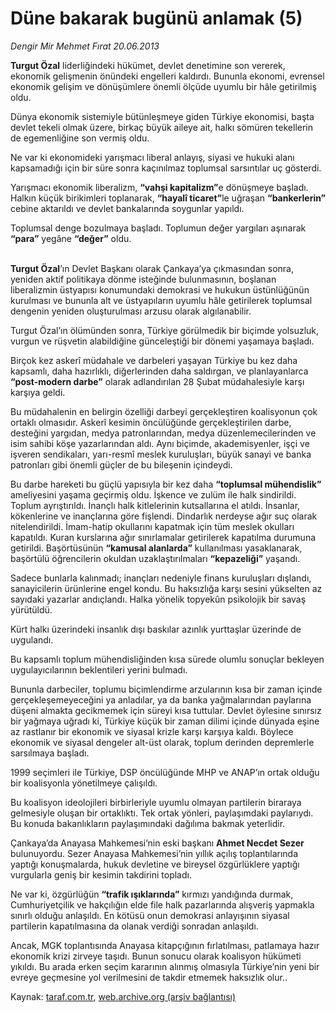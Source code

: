 # Düne bakarak bugünü anlamak (5)

*Dengir Mir Mehmet Fırat 20.06.2013*

<div class="yazi"><p><b>Turgut Özal</b> liderliğindeki hükümet, devlet denetimine son vererek, ekonomik gelişmenin önündeki engelleri kaldırdı. Bununla ekonomi, evrensel ekonomik gelişim ve dönüşümlere önemli ölçüde uyumlu bir hâle getirilmiş oldu.</p>
<p>Dünya ekonomik sistemiyle bütünleşmeye giden Türkiye ekonomisi, başta devlet tekeli olmak üzere, birkaç büyük aileye ait, halkı sömüren tekellerin de egemenliğine son vermiş oldu.</p>
<p>Ne var ki ekonomideki yarışmacı liberal anlayış, siyasi ve hukuki alanı kapsamadığı için bir süre sonra kaçınılmaz toplumsal sarsıntılar uç gösterdi.</p>
<p>Yarışmacı ekonomik liberalizm, <b>“vahşi kapitalizm”</b>e dönüşmeye başladı. Halkın küçük birikimleri toplanarak, <b>“hayalî ticaret”</b>le uğraşan <b>“bankerlerin”</b> cebine aktarıldı ve devlet bankalarında soygunlar yapıldı.</p>
<p>Toplumsal denge bozulmaya başladı. Toplumun değer yargıları aşınarak <b>“para”</b> yegâne <b>“değer”</b> oldu.</p>
<p><b><br/>Turgut Özal</b>’ın Devlet Başkanı olarak Çankaya’ya çıkmasından sonra, yeniden aktif politikaya dönme isteğinde bulunmasının, boşlanan liberalizmin üstyapısı konumundaki demokrasi ve hukukun üstünlüğünün kurulması ve bununla alt ve üstyapıların uyumlu hâle getirilerek toplumsal dengenin yeniden oluşturulması arzusu olarak algılanabilir.</p>
<p>Turgut Özal’ın ölümünden sonra, Türkiye görülmedik bir biçimde yolsuzluk, vurgun ve rüşvetin alabildiğine günceleştiği bir dönemi yaşamaya başladı.</p>
<p>Birçok kez askerî müdahale ve darbeleri yaşayan Türkiye bu kez daha kapsamlı, daha hazırlıklı, diğerlerinden daha saldırgan, ve planlayanlarca <b>“post-modern darbe”</b> olarak adlandırılan 28 Şubat müdahalesiyle karşı karşıya geldi.</p>
<p>Bu müdahalenin en belirgin özelliği darbeyi gerçekleştiren koalisyonun çok ortaklı olmasıdır. Askerî kesimin öncülüğünde gerçekleştirilen darbe, desteğini yargıdan, medya patronlarından, medya düzenlemecilerinden ve isim sahibi köşe yazarlarından aldı. Aynı biçimde, akademisyenler, işçi ve işveren sendikaları, yarı-resmî meslek kuruluşları, büyük sanayi ve banka patronları gibi önemli güçler de bu bileşenin içindeydi.</p>
<p>Bu darbe hareketi bu güçlü yapısıyla bir kez daha <b>“toplumsal mühendislik”</b> ameliyesini yaşama geçirmiş oldu. İşkence ve zulüm ile halk sindirildi. Toplum ayrıştırıldı. İnançlı halk kitlelerinin kutsallarına el atıldı. İnsanlar, kökenlerine ve inançlarına göre fişlendi. Dindarlık nerdeyse ağır suç olarak nitelendirildi. İmam-hatip okullarını kapatmak için tüm meslek okulları kapatıldı. Kuran kurslarına ağır sınırlamalar getirilerek kapatılma durumuna getirildi. Başörtüsünün <b>“kamusal alanlarda”</b> kullanılması yasaklanarak, başörtülü öğrencilerin okuldan uzaklaştırılmaları <b>“kepazeliği”</b> yaşandı.</p>
<p>Sadece bunlarla kalınmadı; inançları nedeniyle finans kuruluşları dışlandı, sanayicilerin ürünlerine engel kondu. Bu haksızlığa karşı sesini yükselten az sayıdaki yazarlar andıçlandı. Halka yönelik topyekûn psikolojik bir savaş yürütüldü.</p>
<p>Kürt halkı üzerindeki insanlık dışı baskılar azınlık yurttaşlar üzerinde de uygulandı.</p>
<p>Bu kapsamlı toplum mühendisliğinden kısa sürede olumlu sonuçlar bekleyen uygulayıcılarının beklentileri yerini bulmadı.</p>
<p>Bununla darbeciler, toplumu biçimlendirme arzularının kısa bir zaman içinde gerçekleşemeyeceğini ya anladılar, ya da banka yağmalarından paylarına düşeni almakta gecikmemek için süreyi kısa tuttular. Devlet öylesine sınırsız bir yağmaya uğradı ki, Türkiye küçük bir zaman dilimi içinde dünyada eşine az rastlanır bir ekonomik ve siyasal krizle karşı karşıya kaldı. Böylece ekonomik ve siyasal dengeler alt-üst olarak, toplum derinden depremlerle sarsılmaya başladı.</p>
<p>1999 seçimleri ile Türkiye, DSP öncülüğünde MHP ve ANAP’ın ortak olduğu bir koalisyonla yönetilmeye çalışıldı.</p>
<p>Bu koalisyon ideolojileri birbirleriyle uyumlu olmayan partilerin biraraya gelmesiyle oluşan bir ortaklıktı. Tek ortak yönleri, paylaşımdaki paylarıydı. Bu konuda bakanlıkların paylaşımındaki dağılıma bakmak yeterlidir.</p>
<p>Çankaya’da Anayasa Mahkemesi’nin eski başkanı <b>Ahmet Necdet Sezer</b> bulunuyordu. Sezer Anayasa Mahkemesi’nin yıllık açılış toplantılarında yaptığı konuşmalarda, hukuk devletine ve bireysel özgürlüklere yaptığı vurgularla geniş bir kesimin takdirini topladı.</p>
<p>Ne var ki, özgürlüğün <b>“trafik ışıklarında”</b> kırmızı yandığında durmak, Cumhuriyetçilik ve hakçılığın elde file halk pazarlarında alışveriş yapmakla sınırlı olduğu anlaşıldı. En kötüsü onun demokrasi anlayışının siyasal partilerin kapatılmasına da olanak verdiği sonradan anlaşıldı.</p>
<p>Ancak, MGK toplantısında Anayasa kitapçığının fırlatılması, patlamaya hazır ekonomik krizi zirveye taşıdı. Bunun sonucu olarak koalisyon hükümeti yıkıldı. Bu arada erken seçim kararının alınmış olmasıyla Türkiye’nin yeni bir evreye geçmesine yol verilmesini de takdir etmemek haksızlık olur.. </p>
</div>

Kaynak: [taraf.com.tr](http://www.taraf.com.tr:80/dengir-mir-mehmet-firat/makale-dune-bakarak-bugunu-anlamak-5.htm), [web.archive.org (arşiv bağlantısı)](http://web.archive.org/web/20130622071743/http://www.taraf.com.tr:80/dengir-mir-mehmet-firat/makale-dune-bakarak-bugunu-anlamak-5.htm)
